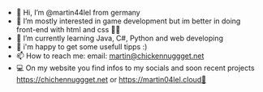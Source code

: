 - 👋 Hi, I’m @martin44lel from germany
- 👀 I’m mostly interested in game development but im better in doing front-end with html and css ✌🏼
- 🌱 I’m currently learning Java, C#, Python and web developing
- 💁 i'm happy to get some usefull tipps :)
- 📫 How to reach me: email: martin@chickennuggget.net
- 💻 On my website you find infos to my socials and soon recent projects https://chichennuggget.net or https://martin04lel.cloud🙂
  
<!---
martin44lel/martin44lel is a ✨ special ✨ repository because its `README.md` (this file) appears on your GitHub profile.
You can click the Preview link to take a look at your changes.
--->
